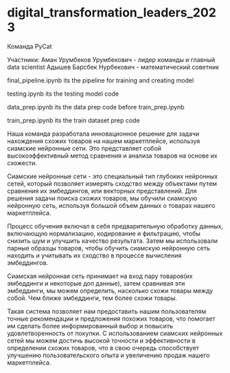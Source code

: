 # digital_transformation_leaders_2023

Команда PyCat

Участники:
Аман Урумбеков Урумбекович - лидер команды и главный data scientist
Адышев Барсбек Нурбекович - математический советник

final_pipeline.ipynb its the pipeline for training and creating model

testing.ipynb its the testing model code

data_prep.ipynb its the data prep code before train_prep.ipynb

train_prep.ipynb its the train dataset prep code


Наша команда разработала инновационное решение для задачи нахождения схожих товаров на нашем маркетплейсе, используя сиамские нейронные сети. Это представляет собой высокоэффективный метод сравнения и анализа товаров на основе их схожести.

Сиамские нейронные сети - это специальный тип глубоких нейронных сетей, который позволяет измерять сходство между объектами путем сравнения их эмбеддингов, или векторных представлений. Для решения задачи поиска схожих товаров, мы обучили сиамскую нейронную сеть, используя большой объем данных о товарах нашего маркетплейса.

Процесс обучения включал в себя предварительную обработку данных, включающую нормализацию, кодирование и фильтрацию, чтобы снизить шум и улучшить качество результата. Затем мы использовали парные образцы товаров, чтобы обучить сиамскую нейронную сеть находить и учитывать их сходство в процессе вычисления эмбеддингов.

Сиамская нейронная сеть принимает на вход пару товаров(их эмбеддинги и некоторые доп данные), затем сравнивая эти эмбеддинги, мы можем определить, насколько схожи товары между собой. Чем ближе эмбеддинги, тем более схожи товары.

Такая система позволяет нам предоставить нашим пользователям точные рекомендации и предложения похожих товаров, что помогает им сделать более информированный выбор и повысить удовлетворенность от покупки. С использованием сиамских нейронных сетей мы можем достичь высокой точности и эффективности в определении схожих товаров, что в свою очередь способствует улучшению пользовательского опыта и увеличению продаж нашего маркетплейса.

